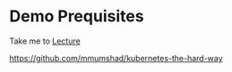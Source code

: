 # Demo Prequisites

  Take me to [Lecture](https://kodekloud.com/courses/539883/lectures/9808347)
  
  https://github.com/mmumshad/kubernetes-the-hard-way
  
  
